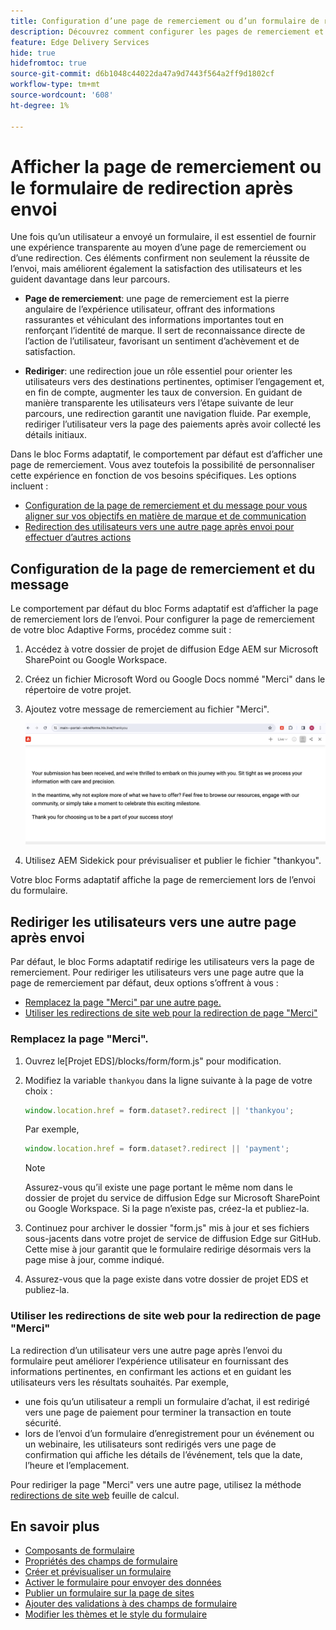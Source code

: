 ```yaml
---
title: Configuration d’une page de remerciement ou d’un formulaire de redirection après envoi
description: Découvrez comment configurer les pages de remerciement et la redirection pour le bloc Forms afin d’optimiser l’expérience utilisateur et de rationaliser les parcours utilisateur.
feature: Edge Delivery Services
hide: true
hidefromtoc: true
source-git-commit: d6b1048c44022da47a9d7443f564a2ff9d1802cf
workflow-type: tm+mt
source-wordcount: '608'
ht-degree: 1%

---
```



# Afficher la page de remerciement ou le formulaire de redirection après envoi

Une fois qu’un utilisateur a envoyé un formulaire, il est essentiel de fournir une expérience transparente au moyen d’une page de remerciement ou d’une redirection. Ces éléments confirment non seulement la réussite de l’envoi, mais améliorent également la satisfaction des utilisateurs et les guident davantage dans leur parcours.

* **Page de remerciement**: une page de remerciement est la pierre angulaire de l’expérience utilisateur, offrant des informations rassurantes et véhiculant des informations importantes tout en renforçant l’identité de marque. Il sert de reconnaissance directe de l’action de l’utilisateur, favorisant un sentiment d’achèvement et de satisfaction.

* **Rediriger**: une redirection joue un rôle essentiel pour orienter les utilisateurs vers des destinations pertinentes, optimiser l’engagement et, en fin de compte, augmenter les taux de conversion. En guidant de manière transparente les utilisateurs vers l’étape suivante de leur parcours, une redirection garantit une navigation fluide. Par exemple, rediriger l’utilisateur vers la page des paiements après avoir collecté les détails initiaux.

Dans le bloc Forms adaptatif, le comportement par défaut est d’afficher une page de remerciement. Vous avez toutefois la possibilité de personnaliser cette expérience en fonction de vos besoins spécifiques. Les options incluent :

* [Configuration de la page de remerciement et du message pour vous aligner sur vos objectifs en matière de marque et de communication](#configuring-the-thank-you-page-and-message)
* [Redirection des utilisateurs vers une autre page après envoi pour effectuer d’autres actions](#redirect-users-to-another-page-post-submission)

## Configuration de la page de remerciement et du message

Le comportement par défaut du bloc Forms adaptatif est d’afficher la page de remerciement lors de l’envoi. Pour configurer la page de remerciement de votre bloc Adaptive Forms, procédez comme suit :

1. Accédez à votre dossier de projet de diffusion Edge AEM sur Microsoft SharePoint ou Google Workspace.
1. Créez un fichier Microsoft Word ou Google Docs nommé &quot;Merci&quot; dans le répertoire de votre projet.
1. Ajoutez votre message de remerciement au fichier &quot;Merci&quot;. </br>

   ![Exemple de page de remerciement](/help/edge/assets/sample-thankyou-page.png)

1. Utilisez AEM Sidekick pour prévisualiser et publier le fichier &quot;thankyou&quot;.

Votre bloc Forms adaptatif affiche la page de remerciement lors de l’envoi du formulaire.

## Rediriger les utilisateurs vers une autre page après envoi

Par défaut, le bloc Forms adaptatif redirige les utilisateurs vers la page de remerciement. Pour rediriger les utilisateurs vers une page autre que la page de remerciement par défaut, deux options s’offrent à vous :

* [Remplacez la page &quot;Merci&quot; par une autre page.](#replace-the-existing-thankyou-page)
* [Utiliser les redirections de site web pour la redirection de page &quot;Merci&quot;](#use-website-redirects-for-thankyou-page-redirection)

### Remplacez la page &quot;Merci&quot;.

1. Ouvrez le[Projet EDS]/blocks/form/form.js&quot; pour modification.
1. Modifiez la variable `thankyou` dans la ligne suivante à la page de votre choix :

   ```JavaScript
   window.location.href = form.dataset?.redirect || 'thankyou';
   ```

   Par exemple,

   ```JavaScript
   window.location.href = form.dataset?.redirect || 'payment';
   ```

   >[!NOTE]
   >
   > Assurez-vous qu’il existe une page portant le même nom dans le dossier de projet du service de diffusion Edge sur Microsoft SharePoint ou Google Workspace. Si la page n’existe pas, créez-la et publiez-la.

1. Continuez pour archiver le dossier &quot;form.js&quot; mis à jour et ses fichiers sous-jacents dans votre projet de service de diffusion Edge sur GitHub. Cette mise à jour garantit que le formulaire redirige désormais vers la page mise à jour, comme indiqué.

1. Assurez-vous que la page existe dans votre dossier de projet EDS et publiez-la.


### Utiliser les redirections de site web pour la redirection de page &quot;Merci&quot;

La redirection d’un utilisateur vers une autre page après l’envoi du formulaire peut améliorer l’expérience utilisateur en fournissant des informations pertinentes, en confirmant les actions et en guidant les utilisateurs vers les résultats souhaités. Par exemple,

* une fois qu’un utilisateur a rempli un formulaire d’achat, il est redirigé vers une page de paiement pour terminer la transaction en toute sécurité.
* lors de l’envoi d’un formulaire d’enregistrement pour un événement ou un webinaire, les utilisateurs sont redirigés vers une page de confirmation qui affiche les détails de l’événement, tels que la date, l’heure et l’emplacement.

Pour rediriger la page &quot;Merci&quot; vers une autre page, utilisez la méthode [redirections de site web](https://www.aem.live/docs/redirects) feuille de calcul.


## En savoir plus

* [Composants de formulaire](/help/edge/docs/forms/form-components.md)
* [Propriétés des champs de formulaire](/help/edge/docs/forms/eds-form-field-properties)
* [Créer et prévisualiser un formulaire](/help/edge/docs/forms/create-forms.md)
* [Activer le formulaire pour envoyer des données](/help/edge/docs/forms/submit-forms.md)
* [Publier un formulaire sur la page de sites](/help/edge/docs/forms/publish-eds-forms.md)
* [Ajouter des validations à des champs de formulaire](/help/edge/docs/forms/validate-forms.md)
* [Modifier les thèmes et le style du formulaire](/help/edge/docs/forms/style-theme-forms.md)
